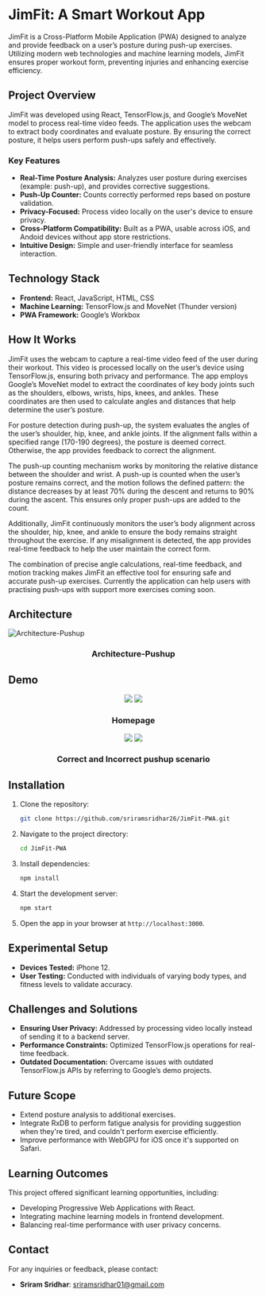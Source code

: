 # JimFit: A Smart Workout App

JimFit is a Cross-Platform Mobile Application (PWA) designed to analyze and provide feedback on a user’s posture during push-up exercises. Utilizing modern web technologies and machine learning models, JimFit ensures proper workout form, preventing injuries and enhancing exercise efficiency.

## Project Overview

JimFit was developed using React, TensorFlow.js, and Google’s MoveNet model to process real-time video feeds. The application uses the webcam to extract body coordinates and evaluate posture. By ensuring the correct posture, it helps users perform push-ups safely and effectively.

### Key Features

- **Real-Time Posture Analysis:** Analyzes user posture during exercises (example: push-up), and provides corrective suggestions.
- **Push-Up Counter:** Counts correctly performed reps based on posture validation.
- **Privacy-Focused:** Process video locally on the user's device to ensure privacy.
- **Cross-Platform Compatibility:** Built as a PWA, usable across iOS, and Andoid devices without app store restrictions.
- **Intuitive Design:** Simple and user-friendly interface for seamless interaction.

## Technology Stack

- **Frontend:** React, JavaScript, HTML, CSS
- **Machine Learning:** TensorFlow.js and MoveNet (Thunder version)
- **PWA Framework:** Google’s Workbox

## How It Works

JimFit uses the webcam to capture a real-time video feed of the user during their workout. This video is processed locally on the user’s device using TensorFlow.js, ensuring both privacy and performance. The app employs Google’s MoveNet model to extract the coordinates of key body joints such as the shoulders, elbows, wrists, hips, knees, and ankles. These coordinates are then used to calculate angles and distances that help determine the user’s posture.

For posture detection during push-up, the system evaluates the angles of the user’s shoulder, hip, knee, and ankle joints. If the alignment falls within a specified range (170-190 degrees), the posture is deemed correct. Otherwise, the app provides feedback to correct the alignment.

The push-up counting mechanism works by monitoring the relative distance between the shoulder and wrist. A push-up is counted when the user’s posture remains correct, and the motion follows the defined pattern: the distance decreases by at least 70% during the descent and returns to 90% during the ascent. This ensures only proper push-ups are added to the count.

Additionally, JimFit continuously monitors the user’s body alignment across the shoulder, hip, knee, and ankle to ensure the body remains straight throughout the exercise. If any misalignment is detected, the app provides real-time feedback to help the user maintain the correct form.

The combination of precise angle calculations, real-time feedback, and motion tracking makes JimFit an effective tool for ensuring safe and accurate push-up exercises. Currently the application can help users with practising push-ups with support more exercises coming soon.

## Architecture

![Architecture-Pushup](screenshots/architecture-pushup.png)
<div align="center">
<h3>Architecture-Pushup</h3>
</div>

## Demo
<div align="center">
  <img src="screenshots/home-1.jpeg"/>
  <img src="screenshots/home-2.jpeg"/>
  <h3>Homepage</h3>
  <img src="screenshots/correct-pushup.jpeg"/>
  <img src="screenshots/incorrect-pushup.jpeg"/>
  <h3>Correct and Incorrect pushup scenario</h3>
</div>


## Installation

1. Clone the repository:
   ```bash
   git clone https://github.com/sriramsridhar26/JimFit-PWA.git
   ```
2. Navigate to the project directory:
   ```bash
   cd JimFit-PWA
   ```
3. Install dependencies:
   ```bash
   npm install
   ```
4. Start the development server:
   ```bash
   npm start
   ```
5. Open the app in your browser at `http://localhost:3000`.

## Experimental Setup

- **Devices Tested:** iPhone 12.
- **User Testing:** Conducted with individuals of varying body types, and fitness levels to validate accuracy.


## Challenges and Solutions

- **Ensuring User Privacy:** Addressed by processing video locally instead of sending it to a backend server.
- **Performance Constraints:** Optimized TensorFlow.js operations for real-time feedback.
- **Outdated Documentation:** Overcame issues with outdated TensorFlow.js APIs by referring to Google’s demo projects.

## Future Scope

- Extend posture analysis to additional exercises.
- Integrate RxDB to perform fatigue analysis for providing suggestion when they're tired, and couldn't perform exercise efficiently.
- Improve performance with WebGPU for iOS once it's supported on Safari.

## Learning Outcomes

This project offered significant learning opportunities, including:
- Developing Progressive Web Applications with React.
- Integrating machine learning models in frontend development.
- Balancing real-time performance with user privacy concerns.

## Contact

For any inquiries or feedback, please contact:
- **Sriram Sridhar**: [sriramsridhar01@gmail.com](mailto:sriramsridhar01@gmail.com)
